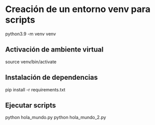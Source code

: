 # Creación de un entorno venv para scripts
python3.9 -m venv venv

## Activación de ambiente virtual
source venv/bin/activate

## Instalación de dependencias
pip install -r requirements.txt

## Ejecutar scripts
python hola_mundo.py
python hola_mundo_2.py
